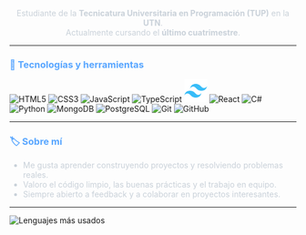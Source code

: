<div align="center">
  <p style="color: #c9d1d9;">
    Estudiante de la <strong>Tecnicatura Universitaria en Programación (TUP)</strong> en la <strong>UTN</strong>.<br/>
    Actualmente cursando el <strong>último cuatrimestre</strong>.
  </p>
</div>

---

<h3 style="color: #58a6ff;">🧰 Tecnologías y herramientas</h3>

<div align="left">
  <img src="https://cdn.jsdelivr.net/gh/devicons/devicon/icons/html5/html5-original.svg" alt="HTML5" title="HTML5" height="40" />
  <img src="https://cdn.jsdelivr.net/gh/devicons/devicon/icons/css3/css3-original.svg" alt="CSS3" title="CSS3" height="40" />
  <img src="https://cdn.jsdelivr.net/gh/devicons/devicon/icons/javascript/javascript-original.svg" alt="JavaScript" title="JavaScript" height="40" />
  <img src="https://cdn.jsdelivr.net/gh/devicons/devicon/icons/typescript/typescript-original.svg" alt="TypeScript" title="TypeScript" height="40" />
  <img src="https://raw.githubusercontent.com/devicons/devicon/master/icons/tailwindcss/tailwindcss-original.svg" alt="Tailwind CSS" title="Tailwind CSS" height="40" />
  <img src="https://cdn.jsdelivr.net/gh/devicons/devicon/icons/react/react-original.svg" alt="React" title="React" height="40" />
  <img src="https://cdn.jsdelivr.net/gh/devicons/devicon/icons/csharp/csharp-original.svg" alt="C#" title="C#" height="40" />
  <img src="https://cdn.jsdelivr.net/gh/devicons/devicon/icons/python/python-original.svg" alt="Python" title="Python" height="40" />
  <img src="https://cdn.jsdelivr.net/gh/devicons/devicon/icons/mongodb/mongodb-original.svg" alt="MongoDB" title="MongoDB" height="40" />
  <img src="https://cdn.jsdelivr.net/gh/devicons/devicon/icons/postgresql/postgresql-original.svg" alt="PostgreSQL" title="PostgreSQL" height="40" />
  <img src="https://cdn.jsdelivr.net/gh/devicons/devicon/icons/git/git-original.svg" alt="Git" title="Git" height="40" />
  <img src="https://cdn.jsdelivr.net/gh/devicons/devicon/icons/github/github-original.svg" alt="GitHub" title="GitHub" height="40" />
</div>

---

<h3 style="color: #58a6ff;">🏷️ Sobre mí</h3>

<ul style="color: #c9d1d9;">
  <li>Me gusta aprender construyendo proyectos y resolviendo problemas reales.</li>
  <li>Valoro el código limpio, las buenas prácticas y el trabajo en equipo.</li>
  <li>Siempre abierto a feedback y a colaborar en proyectos interesantes.</li>
</ul>

---

<div align="left">
  <img
    src="https://github-readme-stats.vercel.app/api/top-langs/?username=jeredeldo&layout=compact&theme=tokyonight&card_width=320"
    alt="Lenguajes más usados"
    height="160"
  />
</div>
